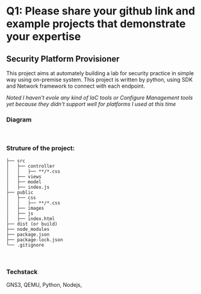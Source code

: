 
# Q1: Please share your github link and example projects that demonstrate your expertise

## Security Platform Provisioner
This project aims at automately building a lab for security practice in simple way using on-premise system. This project is written by python, using SDK and Network framework to connect with each endpoint.

*Noted I haven't evole any kind of IaC tools or Configure Management tools yet because they didn't support well for platforms I used at this time* 
<br/>

### Diagram

<br/>

### Struture of the project:
```
├── src
│   ├── controller
│   │   ├── **/*.css
│   ├── views
│   ├── model
│   ├── index.js
├── public
│   ├── css
│   │   ├── **/*.css
│   ├── images
│   ├── js
│   ├── index.html
├── dist (or build)
├── node_modules
├── package.json
├── package-lock.json 
└── .gitignore
```
<br/>

### Techstack
GNS3, QEMU, Python, Nodejs, 
